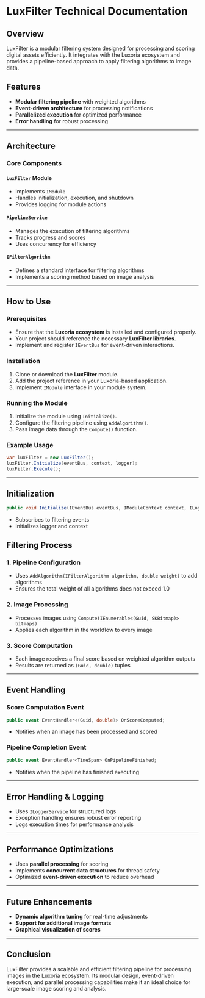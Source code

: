 # LuxFilter Technical Documentation

## Overview
LuxFilter is a modular filtering system designed for processing and scoring digital assets efficiently. It integrates with the Luxoria ecosystem and provides a pipeline-based approach to apply filtering algorithms to image data.

## Features
- **Modular filtering pipeline** with weighted algorithms
- **Event-driven architecture** for processing notifications
- **Parallelized execution** for optimized performance
- **Error handling** for robust processing

---

## Architecture

### Core Components

#### `LuxFilter` Module
- Implements `IModule`
- Handles initialization, execution, and shutdown
- Provides logging for module actions

#### `PipelineService`
- Manages the execution of filtering algorithms
- Tracks progress and scores
- Uses concurrency for efficiency

#### `IFilterAlgorithm`
- Defines a standard interface for filtering algorithms
- Implements a scoring method based on image analysis

---

## How to Use

### Prerequisites
- Ensure that the **Luxoria ecosystem** is installed and configured properly.
- Your project should reference the necessary **LuxFilter libraries**.
- Implement and register `IEventBus` for event-driven interactions.

### Installation
1. Clone or download the **LuxFilter** module.
2. Add the project reference in your Luxoria-based application.
3. Implement `IModule` interface in your module system.

### Running the Module
1. Initialize the module using `Initialize()`.
2. Configure the filtering pipeline using `AddAlgorithm()`.
3. Pass image data through the `Compute()` function.

### Example Usage
```csharp
var luxFilter = new LuxFilter();
luxFilter.Initialize(eventBus, context, logger);
luxFilter.Execute();
```

---

## Initialization

```csharp
public void Initialize(IEventBus eventBus, IModuleContext context, ILoggerService logger)
```
- Subscribes to filtering events
- Initializes logger and context

## Filtering Process

### **1. Pipeline Configuration**
- Uses `AddAlgorithm(IFilterAlgorithm algorithm, double weight)` to add algorithms
- Ensures the total weight of all algorithms does not exceed 1.0

### **2. Image Processing**
- Processes images using `Compute(IEnumerable<(Guid, SKBitmap)> bitmaps)`
- Applies each algorithm in the workflow to every image

### **3. Score Computation**
- Each image receives a final score based on weighted algorithm outputs
- Results are returned as `(Guid, double)` tuples

---

## Event Handling

### **Score Computation Event**
```csharp
public event EventHandler<(Guid, double)> OnScoreComputed;
```
- Notifies when an image has been processed and scored

### **Pipeline Completion Event**
```csharp
public event EventHandler<TimeSpan> OnPipelineFinished;
```
- Notifies when the pipeline has finished executing

---

## Error Handling & Logging
- Uses `ILoggerService` for structured logs
- Exception handling ensures robust error reporting
- Logs execution times for performance analysis

---

## Performance Optimizations
- Uses **parallel processing** for scoring
- Implements **concurrent data structures** for thread safety
- Optimized **event-driven execution** to reduce overhead

---

## Future Enhancements
- **Dynamic algorithm tuning** for real-time adjustments
- **Support for additional image formats**
- **Graphical visualization of scores**

---

## Conclusion
LuxFilter provides a scalable and efficient filtering pipeline for processing images in the Luxoria ecosystem. Its modular design, event-driven execution, and parallel processing capabilities make it an ideal choice for large-scale image scoring and analysis.
